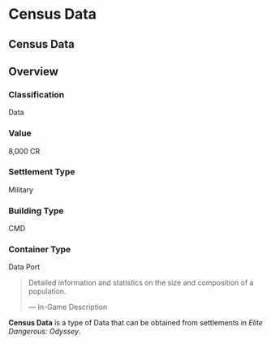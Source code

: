 # Census Data
## Census Data

## Overview

### Classification

Data

### Value

8,000 CR

### Settlement Type

Military

### Building Type

CMD

### Container Type

Data Port

> 
> 
> Detailed information and statistics on the size and composition of a population.
> 
> 
> — In-Game Description
> 

**Census Data** is a type of Data that can be obtained from settlements in *Elite Dangerous: Odyssey*.